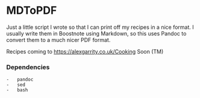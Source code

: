 # MDToPDF

Just a little script I wrote so that I can print off my recipes in a nice format.  I usually write them in Boostnote using Markdown, so this uses Pandoc to convert them to a much nicer PDF format.

Recipes coming to https://alexgarrity.co.uk/Cooking Soon (TM)


### Dependencies
    -   pandoc
    -   sed
    -   bash
